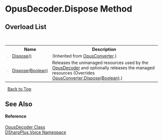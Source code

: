# OpusDecoder.Dispose Method 
 


## Overload List
&nbsp;<table><tr><th></th><th>Name</th><th>Description</th></tr><tr><td>![Public method](media/pubmethod.gif "Public method")</td><td><a href="cc8f703f-a8f6-3313-b7a5-1031cd910052">Dispose()</a></td><td> (Inherited from <a href="589d242d-7214-93e0-cabd-f73ae5c099bc">OpusConverter</a>.)</td></tr><tr><td>![Protected method](media/protmethod.gif "Protected method")</td><td><a href="428cd859-0d7b-5a45-6484-6af35916fd33">Dispose(Boolean)</a></td><td>
Releases the unmanaged resources used by the <a href="bf6abdf0-8040-8912-30a8-7b641f016667">OpusDecoder</a> and optionally releases the managed resources
 (Overrides <a href="b2d1cf85-23d5-1a53-1a30-0a281799d4f4">OpusConverter.Dispose(Boolean)</a>.)</td></tr></table>&nbsp;
<a href="#opusdecoder.dispose-method">Back to Top</a>

## See Also


#### Reference
<a href="bf6abdf0-8040-8912-30a8-7b641f016667">OpusDecoder Class</a><br /><a href="721897d8-8fb1-1e49-ffd9-d615b59914fb">DSharpPlus.Voice Namespace</a><br />